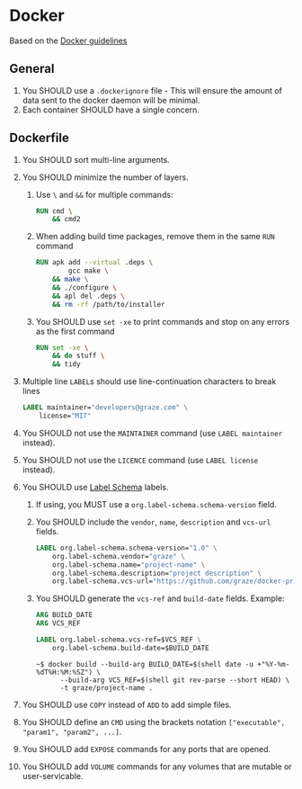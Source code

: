 # Docker

Based on the [Docker guidelines](https://docs.docker.com/engine/userguide/eng-image/dockerfile_best-practices/)

## General

1. You SHOULD use a `.dockerignore` file - This will ensure the amount of data sent to the docker daemon will be minimal.
1. Each container SHOULD have a single concern.

## Dockerfile

1. You SHOULD sort multi-line arguments.
1. You SHOULD minimize the number of layers.
    1. Use `\` and `&&` for multiple commands:

        ```Dockerfile
        RUN cmd \
            && cmd2
        ```

    1. When adding build time packages, remove them in the same `RUN` command

        ```Dockerfile
        RUN apk add --virtual .deps \
                gcc make \
            && make \
            && ./configure \
            && apl del .deps \
            && rm -rf /path/to/installer
        ```

    1. You SHOULD use `set -xe` to print commands and stop on any errors as the first command

        ```Dockerfile
        RUN set -xe \
            && do stuff \
            && tidy
        ```

1. Multiple line `LABEL`s should use line-continuation characters to break lines

    ```Dockerfile
    LABEL maintainer="developers@graze.com" \
        license="MIT"
    ```

1. You SHOULD not use the `MAINTAINER` command (use `LABEL maintainer` instead).
1. You SHOULD not use the `LICENCE` command (use `LABEL license` instead).
1. You SHOULD use [Label Schema](label-schema.org) labels.
    1. If using, you MUST use a `org.label-schema.schema-version` field.
    1. You SHOULD include the `vendor`, `name`, `description` and `vcs-url` fields.

        ```Dockerfile
        LABEL org.label-schema.schema-version="1.0" \
            org.label-schema.vendor="graze" \
            org.label-schema.name="project-name" \
            org.label-schema.description="project description" \
            org.label-schema.vcs-url="https://github.com/graze/docker-project-name"
        ```

    1. You SHOULD generate the `vcs-ref` and `build-date` fields. Example:

        ```Dockerfile
        ARG BUILD_DATE
        ARG VCS_REF

        LABEL org.label-schema.vcs-ref=$VCS_REF \
            org.label-schema.build-date=$BUILD_DATE
        ```

        ```shell
        ~$ docker build --build-arg BUILD_DATE=$(shell date -u +"%Y-%m-%dT%H:%M:%SZ") \
              --build-arg VCS_REF=$(shell git rev-parse --short HEAD) \
              -t graze/project-name .
        ```

1. You SHOULD use `COPY` instead of `ADD` to add simple files.
1. You SHOULD define an `CMD` using the brackets notation `["executable", "param1", "param2", ...]`.
1. You SHOULD add `EXPOSE` commands for any ports that are opened.
1. You SHOULD add `VOLUME` commands for any volumes that are mutable or user-servicable.
